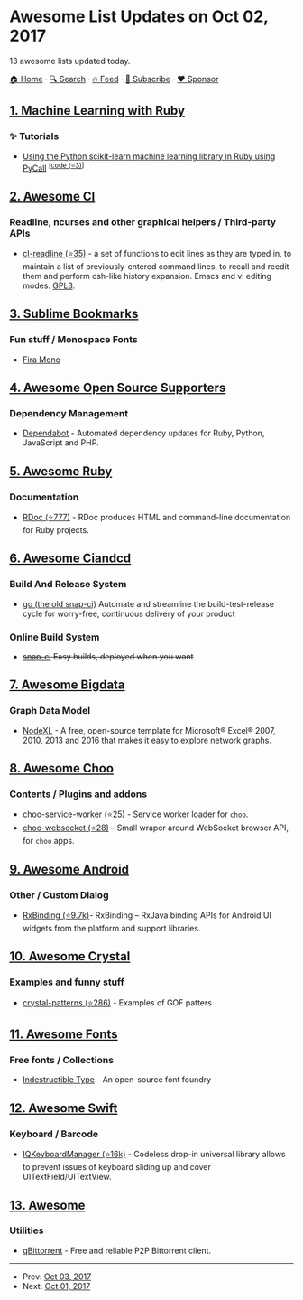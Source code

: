# Awesome List Updates on Oct 02, 2017

13 awesome lists updated today.

[🏠 Home](/README.md) · [🔍 Search](https://www.trackawesomelist.com/search/) · [🔥 Feed](https://www.trackawesomelist.com/rss.xml) · [📮 Subscribe](https://trackawesomelist.us17.list-manage.com/subscribe?u=d2f0117aa829c83a63ec63c2f&id=36a103854c) · [❤️  Sponsor](https://github.com/sponsors/theowenyoung)



## [1. Machine Learning with Ruby](/content/arbox/machine-learning-with-ruby/README.md)

### :sparkles: Tutorials

*   [Using the Python scikit-learn machine learning library in Ruby using PyCall](https://www.practicalai.io/using-scikit-learn-machine-learning-library-in-ruby-using-pycall/) <sup>\[[code (⭐3)](https://github.com/daugaard/scikit-learn-from-ruby)]</sup>

## [2. Awesome Cl](/content/CodyReichert/awesome-cl/README.md)

### Readline, ncurses and other graphical helpers / Third-party APIs

*   [cl-readline (⭐35)](https://github.com/vindarel/cl-readline) - a set of
    functions to edit lines as they are typed in, to maintain a list of
    previously-entered command lines, to recall and reedit them and
    perform csh-like history expansion.  Emacs and vi editing
    modes. [GPL3](http://www.gnu.org/copyleft/gpl.html).

## [3. Sublime Bookmarks](/content/dreikanter/sublime-bookmarks/README.md)

### Fun stuff / Monospace Fonts

*   [Fira Mono](https://fonts.google.com/specimen/Fira+Mono)

## [4. Awesome Open Source Supporters](/content/zachflower/awesome-open-source-supporters/README.md)

### Dependency Management

*   [Dependabot](https://dependabot.com/) - Automated dependency updates for Ruby, Python, JavaScript and PHP.

## [5. Awesome Ruby](/content/markets/awesome-ruby/README.md)

### Documentation

*   [RDoc (⭐777)](https://github.com/ruby/rdoc) - RDoc produces HTML and command-line documentation for Ruby projects.

## [6. Awesome Ciandcd](/content/cicdops/awesome-ciandcd/README.md)

### Build And Release System

*   [go (the old snap-ci)](https://www.gocd.org/)  Automate and streamline the build-test-release cycle for worry-free, continuous delivery of your product

### Online Build System

*   ~~[snap-ci](https://snap-ci.com) Easy builds, deployed when you want~~.

## [7. Awesome Bigdata](/content/newTendermint/awesome-bigdata/README.md)

### Graph Data Model

*   [NodeXL](https://nodexl.codeplex.com/) - A free, open-source template for Microsoft® Excel® 2007, 2010, 2013 and 2016 that makes it easy to explore network graphs.

## [8. Awesome Choo](/content/choojs/awesome-choo/README.md)

### Contents / Plugins and addons

*   [choo-service-worker (⭐25)](https://github.com/choojs/choo-service-worker) - Service worker loader for `choo`.
*   [choo-websocket (⭐28)](https://github.com/YerkoPalma/choo-websocket) - Small wraper around WebSocket browser API, for `choo` apps.

## [9. Awesome Android](/content/JStumpp/awesome-android/README.md)

### Other / Custom Dialog

*   [RxBinding (⭐9.7k)](https://github.com/JakeWharton/RxBinding)- RxBinding – RxJava binding APIs for Android UI widgets from the platform and support libraries.

## [10. Awesome Crystal](/content/veelenga/awesome-crystal/README.md)

### Examples and funny stuff

*   [crystal-patterns (⭐286)](https://github.com/crystal-community/crystal-patterns) - Examples of GOF patters

## [11. Awesome Fonts](/content/brabadu/awesome-fonts/README.md)

### Free fonts / Collections

*   [Indestructible Type](https://github.com/indestructible-type) - An open-source font foundry

## [12. Awesome Swift](/content/matteocrippa/awesome-swift/README.md)

### Keyboard / Barcode

*   [IQKeyboardManager (⭐16k)](https://github.com/hackiftekhar/IQKeyboardManager) - Codeless drop-in universal library allows to prevent issues of keyboard sliding up and cover UITextField/UITextView.

## [13. Awesome](/content/Awesome-Windows/Awesome/README.md)

### Utilities

*   [qBittorrent](https://qbittorrent.org/) - Free and reliable P2P Bittorrent client.

---

- Prev: [Oct 03, 2017](/content/2017/10/03/README.md)
- Next: [Oct 01, 2017](/content/2017/10/01/README.md)